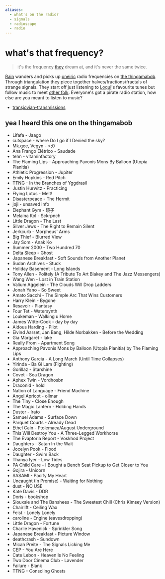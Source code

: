 ```yaml
---
aliases:
  - what's on the radio?
  - signals
  - radioscape
  - radio
---
```

# what's that frequency?
> it's the frequency [they](eidolon.md) dream at, and it's never the same twice.

[Rain](Rain.md) wanders and picks up [oneiric](dream.md) radio frequencies on [the thingamabob](thingamabob.md). Through triangulation they piece together halves/fractions/fractals of strange signals. They start off just listening to [Loqui](Loqui.md)'s favourite tunes but follow music to meet [other folk](cast.md). Everyone's got a pirate radio station, how else are you meant to listen to music?

- [transjovian-transmissions](transjovian-transmissions.md)

## yea I heard this one on the thingamabob
- Lifafa - Jaago
- cutspace - where Do I go if I Denied the sky?
- Mk.gee, Vegyn - >;0
- Ana Frango Elétrico - Saudade
- tehn - vitaminfactory
- The Flaming Lips - Approaching Pavonis Mons By Balloon (Utopia Planitia)
- Athletic Progression - Jupiter
- Emily Hopkins - Red Pitch
- TTNG - In the Branches of Yggdrasil
- Justin Hurwitz - Practicing
- Flying Lotus - Melt!
- Disasterpeace - The Hermit
- joji - unsaved info
- Elephant Gym - 鏡子
- Melaina Kol - Sckrpnch
- Little Dragon - The Last
- Silver Jews - The Right to Remain Silent
- Jerkcurb - Morpheus' Arms
- Big Thief - Blurred View
- Jay Som - Anak Ko
- Summer 2000 - Two Hundred 70
- Delta Sleep - Ghost
- Japanese Breakfast - Soft Sounds from Another Planet
- Sudan Archives - Stuck
- Holiday Basement - Long Islands
- Tony Allen - Politely (A Tribute To Art Blakey and The Jazz Messengers)
- Wang Wen - Lost in Train Station
- Valium Aggelein - The Clouds Will Drop Ladders
- Jonah Yano - So Sweet
- Amato Sacchi - The Simple Arc That Wins Customers
- Harry Klein - Bygone
- Resavoir - Plantasy
- Four Tet - Watersynth
- Loukeman - Walking u Home
- James Witte-Cook - day by day
- Aldous Harding - Pilot
- Eivind Aarset, Jan Bang, Hilde Norbakken - Before the Wedding
- Gia Margaret - lake
- Really From - Apartment Song
- Approaching Pavonis Mons by Balloon (Utopia Planitia) by The Flaming Lips
- Anthony Garcia - A Long March (Until Time Collapses)
- Yirinda - Ba Gi Lam (Fighting)
- Gorillaz - Starshine
- Covet - Sea Dragon
- Aphex Twin - Vordhosbn
- Draconid - hold
- Nation of Language - Friend Machine
- Angel Apricot - olimar
- The Tiny - Close Enough
- The Magic Lantern - Holding Hands
- Duster - Irato
- Samuel Adams - Surface Down
- Parquet Courts - Already Dead
- Ethel Cain - Ptolemaea/August Underground
- This Will Destroy You - A Three-Legged Workhorse
- The Evaptoria Report - Voskhod Project
- Daughters - Satan In the Wait
- Jocelyn Pook - Flood
- Daughter - Swim Back
- Thanya Iyer - Low Tides
- PA Child Care - I Bought a Bench Seat Pickup to Get Closer to You
- Gojira - Unicorn
- SASAMI - Pacify My Heart
- Uncaught (In Promise) - Waiting for Nothing 
- dust - NO USE
- Kate Davis - DDR
- Doris - bookshop
- Siouxsie and The Banshees - The Sweetest Chill (Chris Kimsey Version)
- Chairlift - Ceiling Wax
- Feist - Lonely Lonely
- caroline - Engine (eavesdropping)
- Little Dragon - Fortune
- Charlie Havenick - Sprinkler Song
- Japanese Breakfast - Picture Window
- deathcrash - Sundown
- Micah Preite - The Signals Licking Me
- CEP - You Are Here
- Cate Lebon - Heaven Is No Feeling
- Two Door Cinema Club - Lavender
- Failure - Blank
- TTNG - Consoling Ghosts